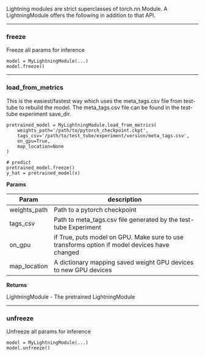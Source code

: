 Lightning modules are strict superclasses of torch.nn.Module. A LightningModule offers the following in addition to that API.

---    
### freeze 
Freeze all params for inference
```{.python}
model = MyLightningModule(...)
model.freeze()
```

---    
### load_from_metrics
This is the easiest/fastest way which uses the meta_tags.csv file from test-tube to rebuild the model.
The meta_tags.csv file can be found in the test-tube experiment save_dir.       

```{.python}
pretrained_model = MyLightningModule.load_from_metrics(
    weights_path='/path/to/pytorch_checkpoint.ckpt',
    tags_csv='/path/to/test_tube/experiment/version/meta_tags.csv',
    on_gpu=True,
    map_location=None
)
    
# predict 
pretrained_model.freeze()
y_hat = pretrained_model(x)
```

**Params**    

| Param  | description  |
|---|---|
|  weights_path | Path to a pytorch checkpoint  |
|  tags_csv | Path to meta_tags.csv file generated by the test-tube Experiment  |
|  on_gpu | if True, puts model on GPU. Make sure to use transforms option if model devices have changed  |
|  map_location | A dictionary mapping saved weight GPU devices to new GPU devices |

**Returns**    

LightningModule - The pretrained LightningModule

---    
### unfreeze 
Unfreeze all params for inference
```{.python}
model = MyLightningModule(...)
model.unfreeze()
```

